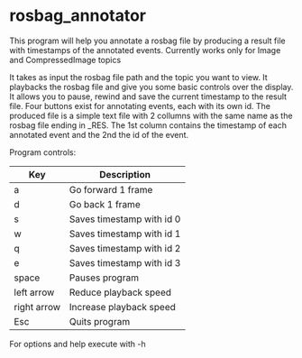 # rosbag_annotator

This program will help you annotate a rosbag file by producing a result file with timestamps of the annotated events.
Currently works only for Image and CompressedImage topics 

It takes as input the rosbag file path and the topic you want to view.
It playbacks the rosbag file and give you some basic controls over the display.
It allows you to pause, rewind and save the current timestamp to the result file.
Four buttons exist for annotating events, each with its own id. 
The produced file is a simple text file with 2 collumns with the same name as the rosbag file ending in _RES.
The 1st column contains the timestamp of each annotated event and the 2nd the id of the event.

Program controls:			

| Key | Description          |
| ------------- | -----------|
| a     | Go forward 1 frame |
| d     | Go back 1 frame    |
| s     | Saves timestamp with id 0 |
| w     | Saves timestamp with id 1 |
| q     | Saves timestamp with id 2 |
| e     | Saves timestamp with id 3 |
| space | Pauses program     |
| left arrow     | Reduce playback speed |
| right arrow     | Increase playback speed |
| Esc     | Quits program      |

For options and help execute with -h
